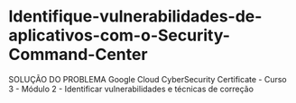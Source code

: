 # Identifique-vulnerabilidades-de-aplicativos-com-o-Security-Command-Center
SOLUÇÃO DO PROBLEMA Google Cloud CyberSecurity Certificate - Curso 3 - Módulo 2 - Identificar vulnerabilidades e técnicas de correção
